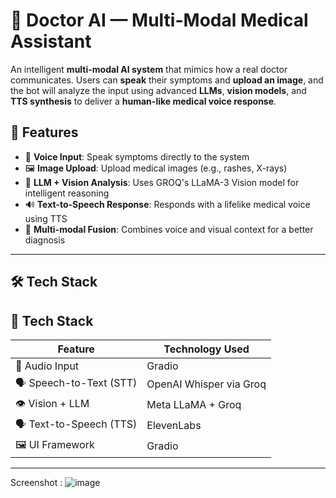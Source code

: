 # 🧠 Doctor AI — Multi-Modal Medical Assistant

An intelligent **multi-modal AI system** that mimics how a real doctor communicates. Users can **speak** their symptoms and **upload an image**, and the bot will analyze the input using advanced **LLMs**, **vision models**, and **TTS synthesis** to deliver a **human-like medical voice response**.

## 🚀 Features

- 🎤 **Voice Input**: Speak symptoms directly to the system
- 🖼️ **Image Upload**: Upload medical images (e.g., rashes, X-rays)
- 🧠 **LLM + Vision Analysis**: Uses GROQ's LLaMA-3 Vision model for intelligent reasoning
- 🔊 **Text-to-Speech Response**: Responds with a lifelike medical voice using TTS
- 🔄 **Multi-modal Fusion**: Combines voice and visual context for a better diagnosis

---

## 🛠️ Tech Stack

## 🧠 Tech Stack

| Feature            | Technology Used             |
|--------------------|-----------------------------|
| 🎤 Audio Input     | Gradio                      |
| 🗣️ Speech-to-Text (STT) | OpenAI Whisper via Groq     |
| 👁️ Vision + LLM     | Meta LLaMA + Groq            |
| 🗣️ Text-to-Speech (TTS) | ElevenLabs                  |
| 🖼️ UI Framework     | Gradio                      |

---

Screenshot :
![image](https://github.com/user-attachments/assets/6ef3b156-24f1-46a5-b098-5184deb7ca86)






